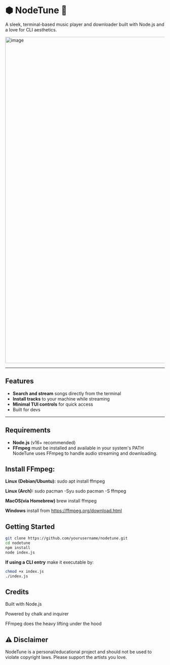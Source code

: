 # ⬢ NodeTune 🎵

A sleek, terminal-based music player and downloader built with Node.js and a love for CLI aesthetics.

<img width="1903" height="1031" alt="image" src="https://github.com/user-attachments/assets/11da99e5-c4ee-416a-898c-2fd63c3ae1b3" />


---

## Features

- **Search and stream** songs directly from the terminal  
- **Install tracks** to your machine while streaming  
- **Minimal TUI controls** for quick access  
- Built for devs 

---

## Requirements

- **Node.js** (v16+ recommended)
- **FFmpeg** must be installed and available in your system's PATH  
  NodeTune uses FFmpeg to handle audio streaming and downloading.

## Install FFmpeg:

**Linux (Debian/Ubuntu):**
sudo apt install ffmpeg

**Linux (Arch):**
sudo pacman -Syu 
sudo pacman -S ffmpeg

**MacOS(via Homebrew)**
brew install ffmpeg

**Windows**
install from https://ffmpeg.org/download.html

## Getting Started

```bash
git clone https://github.com/yourusername/nodetune.git
cd nodetune
npm install
node index.js
```
**If using a CLI entry**
make it executable by:

```bash
chmod +x index.js
./index.js
```
## Credits

Built with Node.js

Powered by chalk and inquirer

FFmpeg does the heavy lifting under the hood

## ⚠️ Disclaimer
NodeTune is a personal/educational project and should not be used to violate copyright laws. Please support the artists you love.
